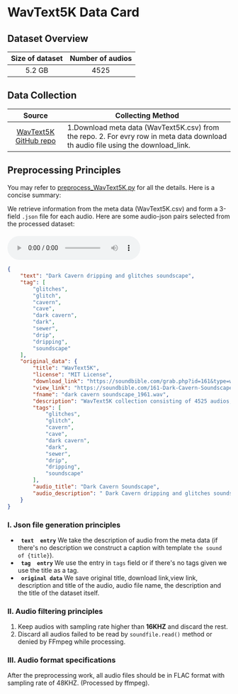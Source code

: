 # WavText5K Data Card
## Dataset Overview
|Size of dataset|Number of audios|
|:----:|:-----:|
|5.2 GB| 4525|
## Data Collection

|Source|<center>Collecting Method<center>|
|:---------:|:--------|
| [WavText5K GitHub repo](https://github.com/microsoft/WavText5K)  |1.Download meta data (WavText5K.csv) from the repo. 2. For evry row in meta data download th audio file using the download_link. <br>
## Preprocessing Principles

You may refer to [preprocess_WavText5K.py](/data_preprocess/preprocess_WavText5Ky.py) for all the details. Here is a concise summary:

We retrieve information
from the meta data (WavText5K.csv) and form a 3-field `.json` file for each audio. Here are some audio-json pairs selected from the processed dataset:


#### 
<audio id="audio" controls="controls" preload="yes">
      <source id="flac" src="1.flac">
</audio><br>

```json
{
    "text": "Dark Cavern dripping and glitches soundscape",
    "tag": [
        "glitches",
        "glitch",
        "cavern",
        "cave",
        "dark cavern",
        "dark",
        "sewer",
        "drip",
        "dripping",
        "soundscape"
    ],
    "original_data": {
        "title": "WavText5K",
        "license": "MIT License",
        "download_link": "https://soundbible.com/grab.php?id=161&type=wav",
        "view_link": "https://soundbible.com/161-Dark-Cavern-Soundscape.html",
        "fname": "dark cavern soundscape_1961.wav",
        "description": "WavText5K collection consisting of 4525 audios, 4348 descriptions, 4525 audio titles and 2058 tags.",
        "tags": [
            "glitches",
            "glitch",
            "cavern",
            "cave",
            "dark cavern",
            "dark",
            "sewer",
            "drip",
            "dripping",
            "soundscape"
        ],
        "audio_title": "Dark Cavern Soundscape",
        "audio_description": " Dark Cavern dripping and glitches soundscape"
    }
}
```




### I. Json file generation principles 
-  **` text  entry`** We take the description of audio from the meta data (if there's no description we construct a caption with template `the sound of {title}`).
-  **` tag  entry`** We use the entry in `tags` field or if there's no tags given we use the title as a tag.
-  **` original data`** We save original title, download link,view link, description and title of the audio, audio file name, the description and the title of the dataset itself.

### II. Audio filtering principles
1. Keep audios with sampling rate higher than **16KHZ** and discard the rest.
2. Discard all audios failed to be read by `soundfile.read()` method or denied by FFmpeg while processing.
### III. Audio format specifications
After the preprocessing work, all audio files should be in FLAC format with sampling rate of 48KHZ. (Processed by ffmpeg).